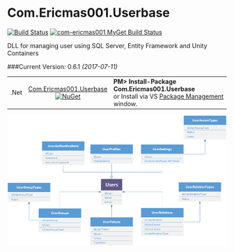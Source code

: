 # Com.Ericmas001.Userbase
[![Build Status](https://travis-ci.org/Com-Ericmas001/Userbase.svg?branch=master)](https://travis-ci.org/Com-Ericmas001/Userbase)
[![com-ericmas001 MyGet Build Status](https://www.myget.org/BuildSource/Badge/com-ericmas001?identifier=a0f8aa04-cacc-4114-90e0-285c055d6e28)](https://www.myget.org/)

DLL for managing user using SQL Server, Entity Framework and Unity Containers

###Current Version: 0.6.1 *(2017-07-11)*
<table align="center" width="100%">
    <tbody>
        <tr>
            <td rowspan>.Net</td>
            <td align="center">
            <a href="https://www.nuget.org/packages/Com.Ericmas001.Userbase/" target="_blank">
            Com.Ericmas001.Userbase <br />
            <img src="https://raw.githubusercontent.com/NuGet/Home/master/resources/nuget.png" alt="NuGet" width=150 />
            </a>
            </td>
            <td align="left">
                <div class="nuget-badge">
                    <b>PM&gt; Install-Package Com.Ericmas001.Userbase</b> <br />
                    or Install via VS <a href="https://docs.nuget.org/consume/package-manager-dialog" target="_blank">Package Management</a> window.
                </div>
            </td>
        </tr>
    </tbody>
</table>

<p align=center><img src=https://raw.githubusercontent.com/Com-Ericmas001/Userbase/master/Src/Com.Ericmas001.Userbase/Scripts/Schemas.png /></p>
